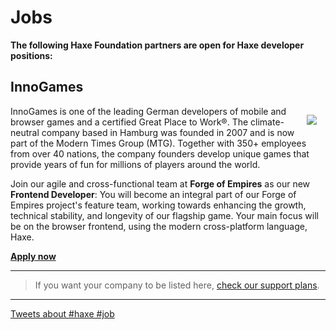 # Jobs

**The following Haxe Foundation partners are open for Haxe developer positions:**

## InnoGames
<img src="/img/partners/innogames.png" align="right" style="margin:1em"/>

InnoGames is one of the leading German developers of mobile and browser games and a certified Great Place to Work®. The climate-neutral company based in Hamburg was founded in 2007 and is now part of the Modern Times Group (MTG). Together with 350+ employees from over 40 nations, the company founders develop unique games that provide years of fun for millions of players around the world.

Join our agile and cross-functional team at **Forge of Empires** as our new **Frontend Developer**: You will become an integral part of our Forge of Empires project's feature team, working towards enhancing the growth, technical stability, and longevity of our flagship game. Your main focus will be on the browser frontend, using the modern cross-platform language, Haxe.

**[Apply now](https://jobs.eu.lever.co/innogames/aa326233-da1e-49af-95b7-2950f37cb7d0)**

---

> If you want your company to be listed here, [check our support plans](support-plans.html).

---

<a class="twitter-timeline"  href="https://twitter.com/search?q=%23haxe%20%23job%20-RT" data-widget-id="776169313879330817">Tweets about #haxe #job</a><script>!function(d,s,id){var js,fjs=d.getElementsByTagName(s)[0],p=/^http:/.test(d.location)?'http':'https';if(!d.getElementById(id)){js=d.createElement(s);js.id=id;js.src=p+"://platform.twitter.com/widgets.js";fjs.parentNode.insertBefore(js,fjs);}}(document,"script","twitter-wjs");</script>

